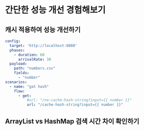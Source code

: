 # 간단한 성능 개선 경험해보기
## 캐시 적용하여 성능 개선하기
```yaml
config:
  target: 'http://localhost:8080'
  phases:
    - duration: 60
      arrivalRate: 30
  payload:
    path: "numbers.csv"
    fields:
      - "number"
scenarios:
  - name: "gat hash"
    flow:
      - get:
          #url: "/no-cache-hash-string?input={{ number }}"
          url: "/cache-hash-string?input={{ number }}"
```

## ArrayList vs HashMap 검색 시간 차이 확인하기
